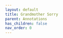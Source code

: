 ```yaml
---
layout: default
title: Grandmother Sorry
parent: Annotations
has_children: false
nav_order: 0
---
```

<html xmlns="http://www.w3.org/TR/1999/REC-html-in-xml" xml:lang="en"
	lang="en">
	<head>
                <meta http-equiv="Content-Type" content="application/xhtml+xml; charset=UTF-8" />
                <!-- HTML5 -->
                <meta charset="UTF-8"/>
		<style type="text/css">
                    .bodyContainer {
    font-family: Arial, Helvetica, sans-serif;
    text-align: center;
    padding-left: 32px;
    padding-right: 32px;
}

.notebookFor {
    font-size: 18px;
    font-weight: 700;
    text-align: center;
    color: rgb(119, 119, 119);
    margin: 24px 0px 0px;
    padding: 0px;
}

.bookTitle {
    font-size: 32px;
    font-weight: 700;
    text-align: center;
    color: #333333;
    margin-top: 22px;
    padding: 0px;
}

.authors {
    font-size: 13px;
    font-weight: 700;
    text-align: center;
    color: rgb(119, 119, 119);
    margin-top: 22px;
    margin-bottom: 24px; 
    padding: 0px;
}

.citation {
    font-size: 16px;
    font-weight: 500;
    text-align: center;
    color: #333333;
    margin-top: 22px;
    margin-bottom: 24px;
    padding: 0px;
}

.sectionHeading {
    font-size: 24px;
    font-weight: 700;
    text-align: left;
    color: #333333;
    margin-top: 24px;
    padding: 0px;
}

.noteHeading {
    font-size: 18px;
    font-weight: 700;
    text-align: left;
    color: #333333;
    margin-top: 20px;
    padding: 0px;
}

.noteText {
    font-size: 18px;
    font-weight: 500;
    text-align: left;
    color: #333333;
    margin: 2px 0px 0px;
    padding: 0px;
}

.highlight_blue {
    color: rgb(178, 205, 251);
}

.highlight_orange {
    color: #ffd7ae;
}

.highlight_pink {
    color: rgb(255, 191, 206);
}

.highlight_yellow {
    color: rgb(247, 206, 0);
}

.notebookGraphic {
    margin-top: 10px;
    text-align: left;
}

.notebookGraphic img {
    -o-box-shadow:      0px 0px 5px #888;
    -icab-box-shadow:   0px 0px 5px #888;
    -khtml-box-shadow:  0px 0px 5px #888;
    -moz-box-shadow:    0px 0px 5px #888;
    -webkit-box-shadow: 0px 0px 5px #888;
    box-shadow:         0px 0px 5px #888; 
    max-width: 100%;
    height: auto;
}

hr {
    border: 0px none;
    height: 1px;
    background: none repeat scroll 0% 0% rgb(221, 221, 221);
}

		</style>
		<script type="text/javascript">
		    
		</script>
		<title></title>
	</head>
    <body>
        <div class="bodyContainer">
            <div class="notebookFor">
Notebook for
</div>
<div class="bookTitle">
My Grandmother Asked Me to Tell You She&#39;s Sorry
</div>
<div class="authors">
</div>
<div class="citation">
</div>
<hr />

            <div class="sectionHeading">
Chapter 1: Tobacco
</div>
<div class="noteHeading">
Highlight (<span class="highlight_yellow">yellow</span>) -  Location 42
</div>
<div class="noteText">
Dad and Lisette. And of course George is
</div>
<div class="noteHeading">
Highlight (<span class="highlight_yellow">yellow</span>) -  Location 139
</div>
<div class="noteText">
“Changing memories is a good superpower, I suppose.”
</div>
<div class="noteHeading">
Highlight (<span class="highlight_yellow">yellow</span>) -  Location 140
</div>
<div class="noteText">
you can’t get rid of the bad, you have to top it up with more goody stuff.”
</div>
<div class="sectionHeading">
Chapter 2: Monkey
</div>
<div class="noteHeading">
Highlight (<span class="highlight_yellow">yellow</span>) -  Location 183
</div>
<div class="noteText">
That’s what Granny calls lies: “other versions of the truth.”
</div>
<div class="noteHeading">
Highlight (<span class="highlight_yellow">yellow</span>) -  Location 206
</div>
<div class="noteText">
their argument about the difference between “sexual harassment” and “basic appreciation of a perfectly splendid ass.”
</div>
<div class="noteHeading">
Highlight (<span class="highlight_yellow">yellow</span>) -  Location 212
</div>
<div class="noteText">
As if Spider- Man, one of Elsa’s favorite superheroes, had an antagonist called Slip- Up Man whose superpower was that he couldn’t even climb onto a bench. But in a good way.
</div>
<div class="noteHeading">
Highlight (<span class="highlight_yellow">yellow</span>) -  Location 279
</div>
<div class="noteText">
Elsa is the sort of child who learned early in life that it’s easier to make your way if you get to choose your own soundtrack.
</div>
<div class="sectionHeading">
Chapter 3: Coffee
</div>
<div class="noteHeading">
Highlight (<span class="highlight_yellow">yellow</span>) -  Location 323
</div>
<div class="noteText">
Are they planning to send him to Mordor to destroy the ring, or what?”
</div>
<div class="noteHeading">
Highlight (<span class="highlight_yellow">yellow</span>) -  Location 356
</div>
<div class="noteText">
And the boy’s always dancing. He dances his way through his existence.
</div>
<div class="sectionHeading">
Chapter 5: Lilies
</div>
<div class="noteHeading">
Highlight (<span class="highlight_yellow">yellow</span>) -  Location 706
</div>
<div class="noteText">
The name on the envelope is the same name as the one on The Monster’s mailbox. And the only word Elsa can read in the letter is “Miamas.”
</div>
<div class="sectionHeading">
Chapter 7: Leather
</div>
<div class="noteHeading">
Highlight (<span class="highlight_yellow">yellow</span>) -  Location 983
</div>
<div class="noteText">
drunk trying to calm down the shoehorn, before disappearing into her flat again.
</div>
<div class="sectionHeading">
Chapter 8: Rubber
</div>
<div class="noteHeading">
Highlight (<span class="highlight_yellow">yellow</span>) -  Location 1083
</div>
<div class="noteText">
“When it comes to terror, reality’s got nothing on the power of the imagination,”
</div>
<div class="sectionHeading">
Chapter 13: Wine
</div>
<div class="noteHeading">
Highlight (<span class="highlight_yellow">yellow</span>) -  Location 1555
</div>
<div class="noteText">
“What do you get from someone who has everything?”
</div>
<div class="noteHeading">
Highlight (<span class="highlight_yellow">yellow</span>) -  Location 1556
</div>
<div class="noteText">
“What do you GIVE to someone who has everything?”
</div>
<div class="noteHeading">
Highlight (<span class="highlight_yellow">yellow</span>) -  Location 1566
</div>
<div class="noteText">
that not all monsters are monsters in the beginning, and not all monsters look like monsters. Some carry their monstrosity inside.
</div>
<div class="noteHeading">
Highlight (<span class="highlight_yellow">yellow</span>) -  Location 1585
</div>
<div class="noteText">
Because not all monsters were monsters in the beginning. Some are monsters born of sorrow.
</div>
<div class="noteHeading">
Highlight (<span class="highlight_yellow">yellow</span>) -  Location 1634
</div>
<div class="noteText">
parquet floor.
</div>
<div class="noteHeading">
Highlight (<span class="highlight_yellow">yellow</span>) -  Location 1637
</div>
<div class="noteText">
Because not all monsters look like monsters. There are some that carry their monstrosity inside.
</div>
<div class="sectionHeading">
Chapter 14: Tires
</div>
<div class="noteHeading">
Highlight (<span class="highlight_yellow">yellow</span>) -  Location 1651
</div>
<div class="noteText">
Because improbable tragedies create improbable superheroes.
</div>
<div class="noteHeading">
Highlight (<span class="highlight_yellow">yellow</span>) -  Location 1724
</div>
<div class="noteText">
“There are many ways of being alone, darling.”
</div>
<div class="noteHeading">
Highlight (<span class="highlight_yellow">yellow</span>) -  Location 1726
</div>
<div class="noteText">
“People can turn into idiots if they’re alone for long enough,” agrees
</div>
<div class="sectionHeading">
Chapter 15: Wood Shavings
</div>
<div class="noteHeading">
Highlight (<span class="highlight_yellow">yellow</span>) -  Location 1846
</div>
<div class="noteText">
regretters look more or less like white horses, although they are far more ambivalent and suffer from the biological defect of never being able to make up their minds.
</div>
<div class="noteHeading">
Highlight (<span class="highlight_yellow">yellow</span>) -  Location 1890
</div>
<div class="noteText">
smoke two cigarettes one after the other, lighting the second by the embers of the
</div>
<div class="sectionHeading">
Chapter 17: Cinnamon Bun
</div>
<div class="noteHeading">
Highlight (<span class="highlight_yellow">yellow</span>) -  Location 2147
</div>
<div class="noteText">
She peers at Elsa, a little as one peers at a person one meets outside a bathroom, where one has spent just a tad too long.
</div>
<div class="noteHeading">
Highlight (<span class="highlight_yellow">yellow</span>) -  Location 2184
</div>
<div class="noteText">
“Well, maybe it sounds stupid now, but it seemed more logical at the time! Everything seems obvious in hindsight!”
</div>
<div class="sectionHeading">
Chapter 19: Sponge Cake Mix
</div>
<div class="noteHeading">
Highlight (<span class="highlight_yellow">yellow</span>) -  Location 2431
</div>
<div class="noteText">
It’s strange how quickly the significance of a certain smell can change, depending on what path it decides to take through the brain. It’s strange how close love and fear live to each other.
</div>
<div class="noteHeading">
Highlight (<span class="highlight_yellow">yellow</span>) -  Location 2478
</div>
<div class="noteText">
It’s easier to get people talking about things they dislike than things they like, Elsa has noticed.
</div>
<div class="sectionHeading">
Chapter 20: Clothes Shop
</div>
<div class="noteHeading">
Highlight (<span class="highlight_yellow">yellow</span>) -  Location 2568
</div>
<div class="noteText">
Elsa wanted to have someone she could discuss them with afterwards.
</div>
<div class="noteHeading">
Highlight (<span class="highlight_yellow">yellow</span>) -  Location 2615
</div>
<div class="noteText">
If you don’t like people, they can’t hurt you.
</div>
<div class="noteHeading">
Highlight (<span class="highlight_yellow">yellow</span>) -  Location 2641
</div>
<div class="noteText">
like him a lot too, that’s what I wanted to say. It’s been a long time since I had such an amazing reading experience. You almost never do, once you grow up, things are at their peak when you’re a child and then it’s all downhill from there . . . well . . . because of the cynicism, I suppose. I just wanted to thank you for reminding me of how things used
</div>
<div class="noteHeading">
Highlight (<span class="highlight_yellow">yellow</span>) -  Location 2644
</div>
<div class="noteText">
The Brothers Lionheart, by Astrid Lindgren.
</div>
<div class="sectionHeading">
Chapter 21: Candle Grease
</div>
<div class="noteHeading">
Highlight (<span class="highlight_yellow">yellow</span>) -  Location 2819
</div>
<div class="noteText">
Death’s greatest power is not that it can make people die, but that it can make people want to stop living.
</div>
<div class="sectionHeading">
Chapter 22: O’Boy
</div>
<div class="noteHeading">
Highlight (<span class="highlight_yellow">yellow</span>) -  Location 2882
</div>
<div class="noteText">
George used to say that Granny wasn’t a time- optimist, she was a time- atheist, and the only religion she believed in was Do- It- Later- Buddhism.
</div>
<div class="sectionHeading">
Chapter 23: Dishcloth
</div>
<div class="noteHeading">
Highlight (<span class="highlight_yellow">yellow</span>) -  Location 2991
</div>
<div class="noteText">
But only a little. And she thinks that the mystery of the locked stroller is like the opening of an insanely awful Agatha Christie novel.
</div>
<div class="noteHeading">
Highlight (<span class="highlight_yellow">yellow</span>) -  Location 3036
</div>
<div class="noteText">
“Don’t fight with monsters, for you can become one. If you look into the abyss for long enough, the abyss looks into you.”
</div>
<div class="noteHeading">
Highlight (<span class="highlight_yellow">yellow</span>) -  Location 3039
</div>
<div class="noteText">
could mean that if you hate the one who hates, you could risk becoming like the one you hate.”
</div>
<div class="sectionHeading">
Chapter 25: Spruce
</div>
<div class="noteHeading">
Highlight (<span class="highlight_yellow">yellow</span>) -  Location 3216
</div>
<div class="noteText">
You’re allowed to nick stuff if it’s good.
</div>
<div class="sectionHeading">
Chapter 26: Pizza
</div>
<div class="noteHeading">
Highlight (<span class="highlight_yellow">yellow</span>) -  Location 3476
</div>
<div class="noteText">
“I said I think your grandmother would have wanted you to dress up as any bloody thing you like,”
</div>
<div class="sectionHeading">
Chapter 29: Swiss Meringues
</div>
<div class="noteHeading">
Highlight (<span class="highlight_yellow">yellow</span>) -  Location 3706
</div>
<div class="noteText">
You have to believe in something in order to understand the tales.
</div>
<div class="sectionHeading">
Chapter 31: Peanut Cake
</div>
<div class="noteHeading">
Highlight (<span class="highlight_yellow">yellow</span>) -  Location 4002
</div>
<div class="noteText">
And there’s a Russian playwright who once said that if there’s a pistol hanging on the wall in the first act, it has to be fired before the last act is over.
</div>
<div class="sectionHeading">
Chapter 32: Glass
</div>
<div class="noteHeading">
Highlight (<span class="highlight_yellow">yellow</span>) -  Location 4197
</div>
<div class="noteText">
Elsa sobs as she unfolds it, the way one sobs when the tears have run out but not the crying.
</div>
<div class="sectionHeading">
Chapter 34: Granny
</div>
<div class="noteHeading">
Highlight (<span class="highlight_yellow">yellow</span>) -  Location 4460
</div>
<div class="noteText">
“When you were small, we always read together. I always knew which chapter you were on in every book. But you read so quickly now, and keep up with all the things you like. Harry Potter seems to mean such a lot to you, and I want to understand the things that mean a lot to you,”
</div>
<div class="sectionHeading">
Epilogue
</div>
<div class="noteHeading">
Highlight (<span class="highlight_yellow">yellow</span>) -  Location 4543
</div>
<div class="noteText">
who’s also an accountant and a doctor and, it’s emerged, works a bit on the side as a librarian.
</div>

        </div>
    </body>
</html>
